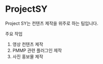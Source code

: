 # ProjectSY
Project SY는 컨텐츠 제작을 위주로 하는 팀입니다.

주요 작업<br />
1. 영상 컨텐츠 제작<br />
2. PMMP 관련 플러그인 제작<br />
3. 사진 홍보물 제작<br />
